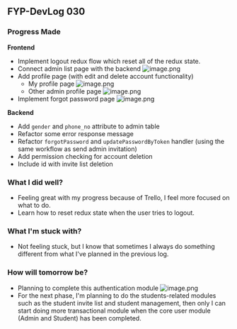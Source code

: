 ## FYP-DevLog 030

### Progress Made
**Frontend**
+ Implement logout redux flow which reset all of the redux state.
+ Connect admin list page with the backend ![image.png](https://cdn.hashnode.com/res/hashnode/image/upload/v1602864150804/Yu0l5H4SO.png)
+ Add profile page (with edit and delete account functionality)
    + My profile page ![image.png](https://cdn.hashnode.com/res/hashnode/image/upload/v1602864065327/M3FxX0ZFV.png)
    + Other admin profile page ![image.png](https://cdn.hashnode.com/res/hashnode/image/upload/v1602864208610/VERV8g7M4.png)
+ Implement forgot password page ![image.png](https://cdn.hashnode.com/res/hashnode/image/upload/v1602864357195/xppfv4g0q.png)

**Backend**
+ Add `gender` and `phone_no` attribute to admin table
+ Refactor some error response message
+ Refactor `forgotPassword` and `updatePasswordByToken` handler (using the same workflow as send admin invitation)
+ Add permission checking for account deletion
+ Include id with invite list deletion

### What I did well?
+ Feeling great with my progress because of Trello, I feel more focused on what to do.
+ Learn how to reset redux state when the user tries to logout.

### What I'm stuck with?
+ Not feeling stuck, but I know that sometimes I always do something different from what I've planned in the previous log. 

### How will tomorrow be?
+ Planning to complete this authentication module ![image.png](https://cdn.hashnode.com/res/hashnode/image/upload/v1602864917810/6b0AwHU9f.png)
+ For the next phase, I'm planning to do the students-related modules such as the student invite list and student management, then only I can start doing more transactional module when the core user module (Admin and Student) has been completed.
